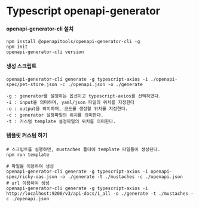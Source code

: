 # Typescript openapi-generator

#### openapi-generator-cli 설치
```shell
npm install @openapitools/openapi-generator-cli -g
npm init
openapi-generator-cli version
```

#### 생성 스크립트
```shell
openapi-generator-cli generate -g typescript-axios -i ./openapi-spec/pet-store.json -c ./openapi.json -o ./generate
```
```text
-g : generator를 설정하는 옵션이고 typescript-axios를 선택하였다.
-i : input을 의미하며, yaml/json 파일의 위치를 지정한다
-o : output을 의미하며, 코드를 생성할 위치를 지정한다.
-c : generator 설정파일의 위치를 의미한다.
-t : 커스텀 template 설정파일의 위치를 의미한다.
```

#### 템플릿 커스텀 하기
```shell
# 스크립트를 실행하면, mustaches 폴더에 template 파일들이 생성된다.
npm run template
```
```shell
# 파일을 이용하여 생성
openapi-generator-cli generate -g typescript-axios -i openapi-spec/ricky-oas.json -o ./generate -t ./mustaches -c ./openapi.json
# url 이용하여 생성
openapi-generator-cli generate -g typescript-axios -i http://localhost:9200/v3/api-docs/1_all -o ./generate -t ./mustaches -c ./openapi.json
```